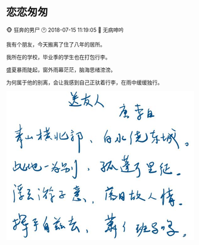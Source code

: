 #  恋恋匆匆
:monkey_face: 狂奔的男尸  :clock1: 2018-07-15 11:19:05 :open_file_folder:   无病呻吟


我有个朋友，今天搬离了住了八年的居所。

我所在的学校，毕业季的学生也在打包行李。

盛夏暴雨陡起，窗外雨幕茫茫，脑海思绪滂滂。

为何属于他的别离，会让我感到自己正驮着行李，在雨中缓缓独行。


![李白-送友人](libai-songyouren.jpg)

